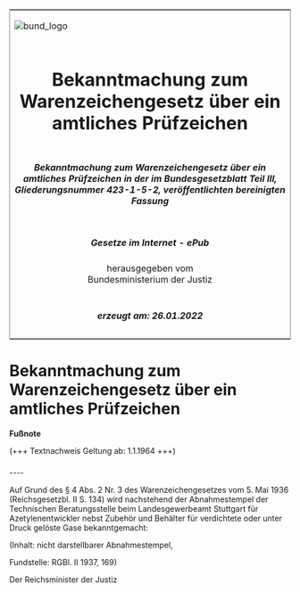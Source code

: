 <span id="DECKBLATT.html"></span>

<table border="0" frame="border" width="100%">

<tr valign="top">

<td align="left">

![bund\_logo](BfJ_2021_Web_de_de.gif)

</td>

<td align="right">

 

</td>

</tr>

<tr align="center" valign="middle">

<td colspan="2">

# Bekanntmachung zum Warenzeichengesetz über ein amtliches Prüfzeichen

</td>

</tr>

<tr align="center" valign="middle">

<td colspan="2">

##### Bekanntmachung zum Warenzeichengesetz über ein amtliches Prüfzeichen in der im Bundesgesetzblatt Teil III, Gliederungsnummer 423-1-5-2, veröffentlichten bereinigten Fassung

</td>

</tr>

<tr align="center" valign="middle">

<td colspan="2">

  
  

##### Gesetze im Internet - ePub  
  
herausgegeben vom  
Bundesministerium der Justiz

</td>

</tr>

<tr align="center" valign="bottom">

<td colspan="2">

  
  

##### erzeugt am: 26.01.2022

</td>

</tr>

</table>

<span id="BJNR201690937.html"></span>

# Bekanntmachung zum Warenzeichengesetz über ein amtliches Prüfzeichen

<div>

  
**Fußnote**

<div class="jnhtml">

<div>

<div class="jurAbsatz">

(+++ Textnachweis Geltung ab: 1.1.1964 +++)

</div>

</div>

</div>

</div>

<span id="BJNR201690937BJNE000100303.html"></span>

###   
\----

<div>

<div class="jnhtml">

<div>

<div class="jurAbsatz">

Auf Grund des § 4 Abs. 2 Nr. 3 des Warenzeichengesetzes vom 5. Mai 1936
(Reichsgesetzbl. II S. 134) wird nachstehend der Abnahmestempel der
Technischen Beratungsstelle beim Landesgewerbeamt Stuttgart für
Azetylenentwickler nebst Zubehör und Behälter für verdichtete oder unter
Druck gelöste Gase bekanntgemacht:  
  

<div class="kommentar_Hinweis">

(Inhalt: nicht darstellbarer Abnahmestempel,

</div>

  

<div class="kommentar_Fundstelle">

Fundstelle: RGBl. II 1937, 169)

</div>

  
  
<span class="SP">Der Reichsminister der Justiz</span>

</div>

</div>

</div>

</div>
